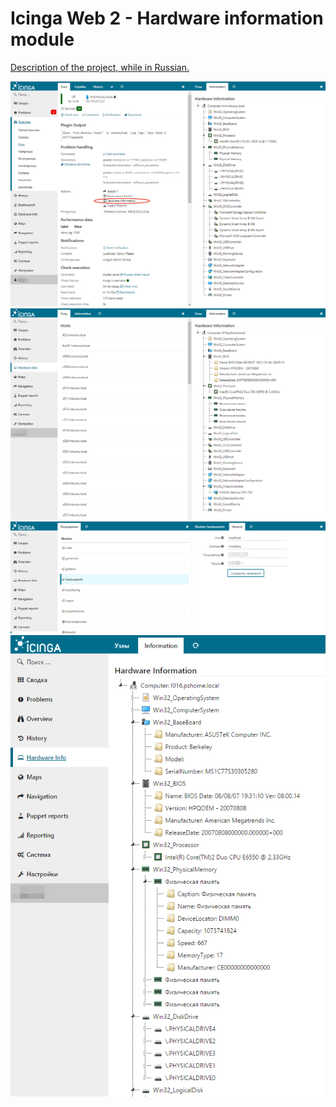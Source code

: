 Icinga Web 2 - Hardware information module
======

[Description of the project, while in Russian.](http://webnote.satin-pl.com/2017/05/09/icingaweb2_module_hardwareinfo/)

![](images/2017-07-08_12-32-53.png)
![](images/2017-05-09_09-59-43.png)
![](images/2017-05-09_10-10-02.png)
![](images/2017-05-09_10-06-36.png)